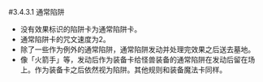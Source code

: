 #3.4.3.1        通常陷阱
* 没有效果标识的陷阱卡为通常陷阱卡。
* 通常陷阱卡的咒文速度为2。
* 除了一些作为例外的通常陷阱，通常陷阱发动并处理完效果之后送去墓地。
* 像「火箭手」等，发动后作为装备卡给怪兽装备的通常陷阱在发动后留在场上。作为装备卡之后依然视为陷阱。其他规则和装备魔法卡同样。
